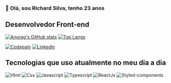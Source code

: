 ### 👋 Olá, sou Richard Silva, tenho 23 anos
## Desenvolvedor Front-end

[![Anurag's GitHub stats](https://github-readme-stats.vercel.app/api?username=RICHARD77SS&show_icons=true&theme=dark)](https://github.com/RICHARD77SS/github-readme-stats) [![Top Langs](https://github-readme-stats.vercel.app/api/top-langs/?username=RICHARD77SS&show_icons=true&theme=dark)](https://github.com/RICHARD77SS/github-readme-stats)

[![Codepain](https://img.shields.io/badge/Codepen-000000?style=for-the-badge&logo=codepen&logoColor=white)](https://codepen.io/richardss/pens/public)
[![Linkedin](https://img.shields.io/badge/LinkedIn-0077B5?style=for-the-badge&logo=linkedin&logoColor=white)](https://www.linkedin.com/in/richard-silva-santos-460b7a210/)

## Tecnologias que uso atualmente no meu dia a dia 

![Html](https://img.shields.io/badge/HTML-239120?style=for-the-badge&logo=html5&logoColor=white)
![Css](https://img.shields.io/badge/CSS-239120?&style=for-the-badge&logo=css3&logoColor=white)
![Javascript](https://img.shields.io/badge/JavaScript-F7DF1E?style=for-the-badge&logo=javascript&logoColor=black)
![Typescript](https://img.shields.io/badge/TypeScript-007ACC?style=for-the-badge&logo=typescript&logoColor=white)
![ReactJs](https://img.shields.io/badge/React-20232A?style=for-the-badge&logo=react&logoColor=61DAFB)
![Styled-components](https://img.shields.io/badge/styled--components-DB7093?style=for-the-badge&logo=styled-components&logoColor=white)
